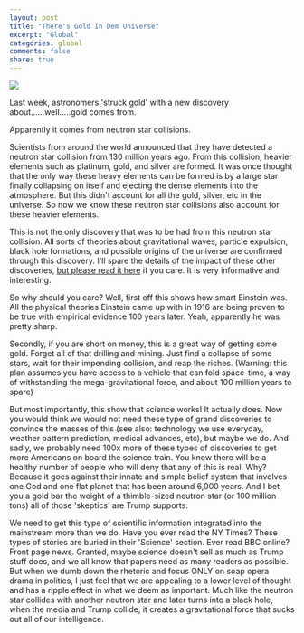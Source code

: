 ```yaml
---
layout: post
title: "There's Gold In Dem Universe"
excerpt: "Global"
categories: global
comments: false
share: true
---
```


![](https://www.sciencenews.org/sites/default/files/2016/02/main/articles/gwaves_feat-new.jpg)


Last week, astronomers 'struck gold' with a new discovery about......well.....gold comes from.


Apparently it comes from neutron star collisions.


Scientists from around the world announced that they have detected a neutron star collision from 130 million years ago. From this collision, heavier elements such as platinum, gold, and silver are formed. It was once thought that the only way these heavy elements can be formed is by a large star finally collapsing on itself and ejecting the dense elements into the atmosphere. But this didn't account for all the gold, silver, etc in the universe. So now we know these neutron star collisions also account for these heavier elements.


This is not the only discovery that was to be had from this neutron star collision. All sorts of theories about gravitational waves, particle expulsion, black hole formations, and possible origins of the universe are confirmed through this discovery. I'll spare the details of the impact of these other discoveries, [but please read it here](http://news.nationalgeographic.com/2017/10/gravitational-waves-discovered-neutron-stars-pictures-science/) if you care. It is very informative and interesting.


So why should you care? Well, first off this shows how smart Einstein was. All the physical theories Einstein came up with in 1916 are being proven to be true with empirical evidence 100 years later. Yeah, apparently he was pretty sharp.

Secondly, if you are short on money, this is a great way of getting some gold. Forget all of that drilling and mining. Just find a collapse of some stars, wait for their impending collision, and reap the riches. (Warning: this plan assumes you have access to a vehicle that can fold space-time, a way of withstanding the mega-gravitational force, and about 100 million years to spare)


But most importantly, this show that science works! It actually does. Now you would think we would not need these type of grand discoveries to convince the masses of this (see also: technology we use everyday, weather pattern prediction, medical advances, etc), but maybe we do. And sadly, we probably need 100x more of these types of discoveries to get more Americans on board the science train. You know there will be a healthy number of people who will deny that any of this is real. Why? Because it goes against their innate and simple belief system that involves one God and one flat planet that has been around 6,000 years. And I bet you a gold bar the weight of a thimble-sized neutron star (or 100 million tons) all of those 'skeptics' are Trump supports. 

We need to get this type of scientific information integrated into the mainstream more than we do. Have you ever read the NY Times? These types of stories are buried in their 'Science' section. Ever read BBC online? Front page news. Granted, maybe science doesn't sell as much as Trump stuff does, and we all know that papers need as many readers as possible. But when we dumb down the rhetoric and focus ONLY on soap opera drama in politics, I just feel that we are appealing to a lower level of thought and has a ripple effect in what we deem as important. Much like the neutron star collides with another neutron star and later turns into a black hole, when the media and Trump collide, it creates a gravitational force that sucks out all of our intelligence. 














